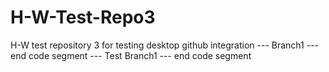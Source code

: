 # H-W-Test-Repo3
H-W test repository 3 for testing desktop github integration
--- Branch1 --- end code segment
--- Test Branch1 --- end code segment 
